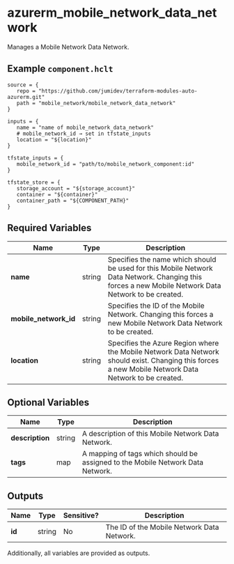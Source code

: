 # azurerm_mobile_network_data_network

Manages a Mobile Network Data Network.

## Example `component.hclt`

```hcl
source = {
   repo = "https://github.com/jumidev/terraform-modules-auto-azurerm.git" 
   path = "mobile_network/mobile_network_data_network" 
}

inputs = {
   name = "name of mobile_network_data_network" 
   # mobile_network_id → set in tfstate_inputs
   location = "${location}" 
}

tfstate_inputs = {
   mobile_network_id = "path/to/mobile_network_component:id" 
}

tfstate_store = {
   storage_account = "${storage_account}" 
   container = "${container}" 
   container_path = "${COMPONENT_PATH}" 
}

```

## Required Variables

| Name | Type |  Description |
| ---- | --------- |  ----------- |
| **name** | string |  Specifies the name which should be used for this Mobile Network Data Network. Changing this forces a new Mobile Network Data Network to be created. | 
| **mobile_network_id** | string |  Specifies the ID of the Mobile Network. Changing this forces a new Mobile Network Data Network to be created. | 
| **location** | string |  Specifies the Azure Region where the Mobile Network Data Network should exist. Changing this forces a new Mobile Network Data Network to be created. | 

## Optional Variables

| Name | Type |  Description |
| ---- | --------- |  ----------- |
| **description** | string |  A description of this Mobile Network Data Network. | 
| **tags** | map |  A mapping of tags which should be assigned to the Mobile Network Data Network. | 



## Outputs

| Name | Type | Sensitive? | Description |
| ---- | ---- | --------- | --------- |
| **id** | string | No  | The ID of the Mobile Network Data Network. | 

Additionally, all variables are provided as outputs.

